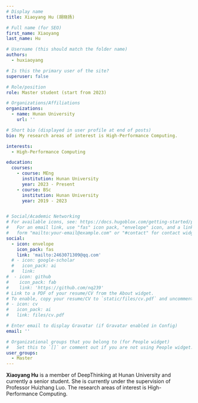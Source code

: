 ```yaml
---
# Display name
title: Xiaoyang Hu (胡晓扬)

# Full name (for SEO)
first_name: Xiaoyang
last_name: Hu

# Username (this should match the folder name)
authors:
  - huxiaoyang

# Is this the primary user of the site?
superuser: false

# Role/position
role: Master student (start from 2023)

# Organizations/Affiliations
organizations:
  - name: Hunan University
    url: ''

# Short bio (displayed in user profile at end of posts)
bio: My research areas of interest is High-Performance Computing.

interests:
  - High-Performance Computing

education:
  courses:
    - course: MEng
      institution: Hunan University
      year: 2023 - Present
    - course: BSc
      institution: Hunan University
      year: 2019 - 2023


# Social/Academic Networking
# For available icons, see: https://docs.hugoblox.com/getting-started/page-builder/#icons
#   For an email link, use "fas" icon pack, "envelope" icon, and a link in the
#   form "mailto:your-email@example.com" or "#contact" for contact widget.
social:
  - icon: envelope
    icon_pack: fas
    link: 'mailto:2463071309@qq.com'
  # - icon: google-scholar
  #   icon_pack: ai
  #   link: 
#  - icon: github
#    icon_pack: fab
#    link: 'https://github.com/nq239'
# Link to a PDF of your resume/CV from the About widget.
# To enable, copy your resume/CV to `static/files/cv.pdf` and uncomment the lines below.
# - icon: cv
#   icon_pack: ai
#   link: files/cv.pdf

# Enter email to display Gravatar (if Gravatar enabled in Config)
email: ''

# Organizational groups that you belong to (for People widget)
#   Set this to `[]` or comment out if you are not using People widget.
user_groups:
  - Master
---
```


**Xiaoyang Hu** is a member of DeepThinking at Hunan University and currently a senior student. She is currently under the supervision of Professor Huizhang Luo. The research areas of interest is High-Performance Computing.
